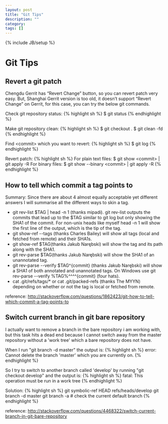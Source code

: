 ```yaml
---
layout: post
title: "Git Tips"
description: ""
category: 
tags: []
---
```

{% include JB/setup %}

# Git Tips

## Revert a git patch

Chengdu Gerrit has “Revert Change” button, so you can revert patch very easy.
But, Shanghai Gerrit version is too old, it doesn’t support “Revert Change” on Gerrit, for this case, you can try the below git commands.

Check git repository status:
{% highlight sh %}
$ git status
{% endhighlight %}

Make git repository clean:
{% highlight sh %}
$ git checkout .
$ git clean -fd
{% endhighlight %}

Find &lt;commit&gt; which you want to revert:
{% highlight sh %}
$ git log
{% endhighlight %}

Revert patch:
{% highlight sh %}
For plain text files: $ git show &lt;commit&gt; | git apply -R
For binary files:     $ git show --binary &lt;commit&gt; | git apply -R
{% endhighlight %}

## How to tell which commit a tag points to

Summary: Since there are about 4 almost equally acceptable yet different answers I will summarise all the different ways to skin a tag.

* git rev-list $TAG | head -n 1 (thanks mipadi). git rev-list outputs the commits that lead up to the $TAG similar to git log but only showing the SHA1 of the commit. For non-unix heads like myself head -n 1 will show the first line of the output, which is the tip of the tag.
* git show-ref --tags (thanks Charles Bailey) will show all tags (local and fetched from remote) and their SHA1s.
* git show-ref $TAG(thanks Jakub Narębski) will show the tag and its path along with the SHA1.
* git rev-parse $TAG(thanks Jakub Narębski) will show the SHA1 of an unannotated tag.
* git rev-parse --verify $TAG^{commit} (thanks Jakub Narębski) will show a SHA1 of both annotated and unannotated tags. On Windows use git rev-parse --verify %TAG%^^^^{commit} (four hats).
* cat .git/refs/tags/* or cat .git/packed-refs (thanks The MYYN) depending on whether or not the tag is local or fetched from remote.

reference: <http://stackoverflow.com/questions/1862423/git-how-to-tell-which-commit-a-tag-points-to>

## Switch current branch in git bare repository

I actually want to remove a branch in the bare repository i am working with, but this task hits a dead end because I cannot switch away from the master repository without a 'work tree' which a bare repository does not have.

When I run "git branch -d master" the output is:
{% highlight sh %}
error: Cannot delete the branch 'master' which you are currently on.
{% endhighlight %}

So I try to switch to another branch called 'develop' by running "git checkout develop" and the output is:
{% highlight sh %}
fatal: This operation must be run in a work tree
{% endhighlight %}

Solution:
{% highlight sh %}
git symbolic-ref HEAD refs/heads/develop
git branch -d master
git branch -a # check the current default branch
{% endhighlight %}

reference: <http://stackoverflow.com/questions/4468322/switch-current-branch-in-git-bare-repository>
